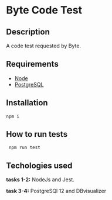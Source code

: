 # Byte Code Test

## Description

A code test requested by Byte.

## Requirements

- [Node](https://nodejs.org/en/)
- [PostgreSQL](https://www.postgresql.org/)


## Installation 

``` npm i ```

## How to run tests 

``` npm run test```


## Techologies used

**tasks 1-2:** NodeJs and Jest.

**task 3-4:** PostgreSQl 12 and DBvisualizer